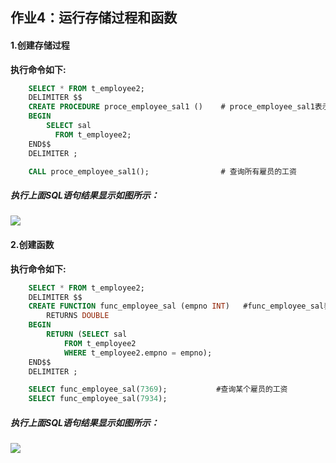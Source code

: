 ## 作业4：运行存储过程和函数
#### 1.创建存储过程

**执行命令如下:**

```SQL
    SELECT * FROM t_employee2;
    DELIMITER $$
    CREATE PROCEDURE proce_employee_sal1 ()    # proce_employee_sal1表示所要创建的存储过程名字
    BEGIN
        SELECT sal
	      FROM t_employee2;
    END$$
    DELIMITER ;

    CALL proce_employee_sal1();                # 查询所有雇员的工资
```
##### 执行上面SQL语句结果显示如图所示：
![](https://github.com/BiubiuOoo/Homework-of-MySQL/blob/master/images/26.png?raw=true)

#### 2.创建函数

**执行命令如下:**

```SQL
    SELECT * FROM t_employee2;
    DELIMITER $$
    CREATE FUNCTION func_employee_sal (empno INT)   #func_employee_sal表示所要创建的存储过程名字
        RETURNS DOUBLE
    BEGIN
        RETURN (SELECT sal 
            FROM t_employee2 
            WHERE t_employee2.empno = empno);
    END$$
    DELIMITER ;

    SELECT func_employee_sal(7369);           #查询某个雇员的工资
    SELECT func_employee_sal(7934);
```
##### 执行上面SQL语句结果显示如图所示：
![](https://github.com/BiubiuOoo/Homework-of-MySQL/blob/master/images/27.png?raw=true)
